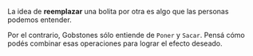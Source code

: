 La idea de **reemplazar** una bolita por otra es algo que las personas podemos entender. 
 
Por el contrario, Gobstones sólo entiende de `Poner` y `Sacar`. Pensá cómo podés combinar esas operaciones para lograr el efecto deseado.
